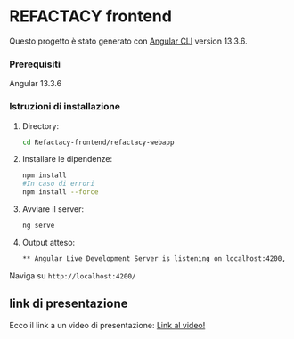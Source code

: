 # REFACTACY frontend

Questo progetto è stato generato con [Angular CLI](https://github.com/angular/angular-cli) version 13.3.6.

### Prerequisiti
Angular 13.3.6

### Istruzioni di installazione

1. Directory:
   ```bash 
   cd Refactacy-frontend/refactacy-webapp
   
2. Installare le dipendenze:
   ```bash 
   npm install
   #In caso di errori
   npm install --force

3. Avviare il server:
   ```bash
   ng serve

4. Output atteso:
   ```bash
   ** Angular Live Development Server is listening on localhost:4200, open your browser on http://localhost:4200/ **

Naviga su `http://localhost:4200/`

## link di presentazione

Ecco il link a un video di presentazione: [Link al video!](https://www.youtube.com/watch?v=1Srlgnn9P0w)
